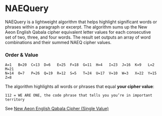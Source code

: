 # NAEQuery
NAEQuery is a lightweight algorithm that helps highlight significant words or phrases within a paragraph or excerpt. The algorithm sums up the New Aeon English Qabala cipher equivalent letter values for each consecutive set of two, three, and four words. The result set outputs an array of word combinations and their summed NAEQ cipher values.


### Order & Value
```
A=1	  B=20	C=13  D=6	E=25  F=18	G=11  H=4   I=23  J=16	K=9	  L=2	 M=21	
N=14  O=7	P=26  Q=19	R=12  S=5	T=24  U=17	V=10  W=3	X=22  Y=15	 Z=8
```


The algorithm highlights all words or phrases that equal **your cipher value**:

`112 = WE ARE ONE, the code phrase that tells you you’re in important territory`

See [New Aeon English Qabala Cipher (Single Value)](http://www.bluestwave.com/cipher_naeq.php)